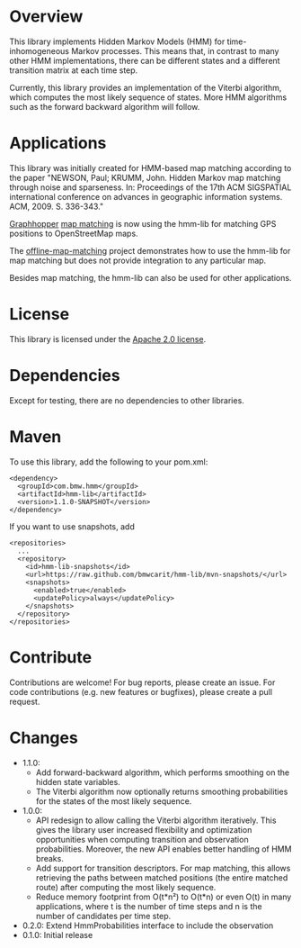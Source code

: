 # Overview

This library implements Hidden Markov Models (HMM) for time-inhomogeneous Markov processes.
This means that, in contrast to many other HMM implementations, there can be different
states and a different transition matrix at each time step.

Currently, this library provides an implementation of the Viterbi algorithm, which computes the
most likely sequence of states. More HMM algorithms such as the forward backward algorithm will
follow.

# Applications

This library was initially created for HMM-based map matching according to the paper
"NEWSON, Paul; KRUMM, John. Hidden Markov map matching through noise and sparseness.
In: Proceedings of the 17th ACM SIGSPATIAL international conference on advances in geographic
information systems. ACM, 2009. S. 336-343."

[Graphhopper](https://graphhopper.com/) [map matching](https://github.com/graphhopper/map-matching)
is now using the hmm-lib for matching GPS positions to OpenStreetMap maps. 

The [offline-map-matching](https://github.com/bmwcarit/offline-map-matching) project
demonstrates how to use the hmm-lib for map matching but does not provide integration to any
particular map.

Besides map matching, the hmm-lib can also be used for other applications.

# License

This library is licensed under the
[Apache 2.0 license](http://www.apache.org/licenses/LICENSE-2.0.html).

# Dependencies

Except for testing, there are no dependencies to other libraries.

# Maven

To use this library, add the following to your pom.xml:

```
<dependency>
  <groupId>com.bmw.hmm</groupId>
  <artifactId>hmm-lib</artifactId>
  <version>1.1.0-SNAPSHOT</version>
</dependency>
```

If you want to use snapshots, add
```
<repositories>
  ...
  <repository>
    <id>hmm-lib-snapshots</id>
    <url>https://raw.github.com/bmwcarit/hmm-lib/mvn-snapshots/</url>
    <snapshots>
      <enabled>true</enabled>
      <updatePolicy>always</updatePolicy>
    </snapshots>
  </repository>
</repositories>
```

# Contribute
Contributions are welcome! For bug reports, please create an issue. 
For code contributions (e.g. new features or bugfixes), please create a pull request.

# Changes
* 1.1.0:
  * Add forward-backward algorithm, which performs smoothing on the hidden state variables.
  * The Viterbi algorithm now optionally returns smoothing probabilities for the states of the
    most likely sequence.   
* 1.0.0:
  * API redesign to allow calling the Viterbi algorithm iteratively. This gives the library user
   increased flexibility and optimization opportunities when computing transition and observation
   probabilities. Moreover, the new API enables better handling of HMM breaks.
  * Add support for transition descriptors. For map matching, this allows retrieving the paths
   between matched positions (the entire matched route) after computing the most likely sequence.
  *  Reduce memory footprint from O(t\*n²) to O(t\*n) or even O(t) in many applications, where t is
    the number of  time steps and n is the number of candidates per time step. 
* 0.2.0: Extend HmmProbabilities interface to include the observation
* 0.1.0: Initial release
